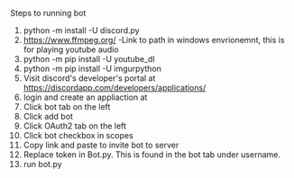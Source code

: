 Steps to running bot

1. python -m install -U discord.py
2. https://www.ffmpeg.org/
	-Link to path in windows envrionemnt, this is for playing youtube audio
3. python -m pip install -U youtube_dl
4. python -m pip install -U imgurpython
6. Visit discord's developer's portal at https://discordapp.com/developers/applications/
8. login and create an appliaction at 
9. Click bot tab on the left
10. Click add bot
11. Click OAuth2 tab on the left
12. Click bot checkbox in scopes
13. Copy link and paste to invite bot to server
14. Replace token in Bot.py. This is found in the bot tab under username.
12. run bot.py